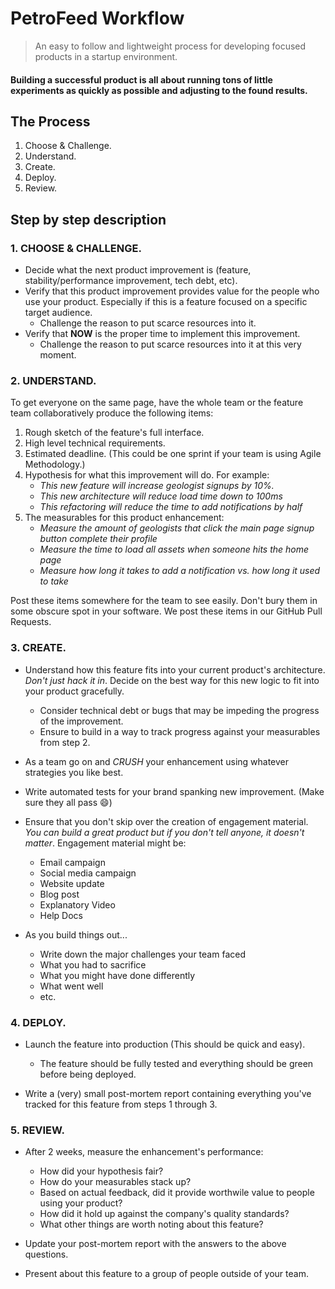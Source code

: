 # PetroFeed Workflow

> An easy to follow and lightweight process for developing focused products in a startup environment.

#### Building a successful product is all about running tons of little experiments as quickly as possible and adjusting to the found results.

## The Process

1. Choose & Challenge.
2. Understand.
3. Create.
4. Deploy.
5. Review.

## Step by step description

### 1. CHOOSE & CHALLENGE.

- Decide what the next product improvement is (feature, stability/performance improvement, tech debt, etc).
- Verify that this product improvement provides value for the people who use your product. Especially if this is a feature focused on a specific target audience.
    - Challenge the reason to put scarce resources into it.
- Verify that <strong>NOW</strong> is the proper time to implement this improvement.
    - Challenge the reason to put scarce resources into it at this very moment.

### 2. UNDERSTAND.

To get everyone on the same page, have the whole team or the feature team collaboratively produce the following items:

1. Rough sketch of the feature's full interface.
2. High level technical requirements.
3. Estimated deadline. (This could be one sprint if your team is using Agile Methodology.)
4. Hypothesis for what this improvement will do. For example:
    - _This new feature will increase geologist signups by 10%._
    - _This new architecture will reduce load time down to 100ms_
    - _This refactoring will reduce the time to add notifications by half_
5. The measurables for this product enhancement:
    - _Measure the amount of geologists that click the main page signup button complete their profile_
    - _Measure the time to load all assets when someone hits the home page_
    - _Measure how long it takes to add a notification vs. how long it used to take_

Post these items somewhere for the team to see easily. Don't bury them in some obscure spot in your software. We post these items in our GitHub Pull Requests.

### 3. CREATE.

- Understand how this feature fits into your current product's architecture. *Don't just hack it in*. Decide on the best way for this new logic to fit into your product gracefully.
    - Consider technical debt or bugs that may be impeding the progress of the improvement.
    - Ensure to build in a way to track progress against your measurables from step 2.

- As a team go on and *CRUSH* your enhancement using whatever strategies you like best.

- Write automated tests for your brand spanking new improvement. (Make sure they all pass :smile:)

- Ensure that you don't skip over the creation of engagement material. _You can build a great product but if you don't tell anyone, it doesn't matter_. Engagement material might be:
    - Email campaign
    - Social media campaign
    - Website update
    - Blog post
    - Explanatory Video
    - Help Docs

- As you build things out...
    - Write down the major challenges your team faced
    - What you had to sacrifice
    - What you might have done differently
    - What went well
    - etc.

### 4. DEPLOY.

- Launch the feature into production (This should be quick and easy).
    - The feature should be fully tested and everything should be green before being deployed.

- Write a (very) small post-mortem report containing everything you've tracked for this feature from steps 1 through 3.

### 5. REVIEW.

- After 2 weeks, measure the enhancement's performance:
    - How did your hypothesis fair?
    - How do your measurables stack up?
    - Based on actual feedback, did it provide worthwile value to people using your product?
    - How did it hold up against the company's quality standards?
    - What other things are worth noting about this feature?

- Update your post-mortem report with the answers to the above questions.

- Present about this feature to a group of people outside of your team.
